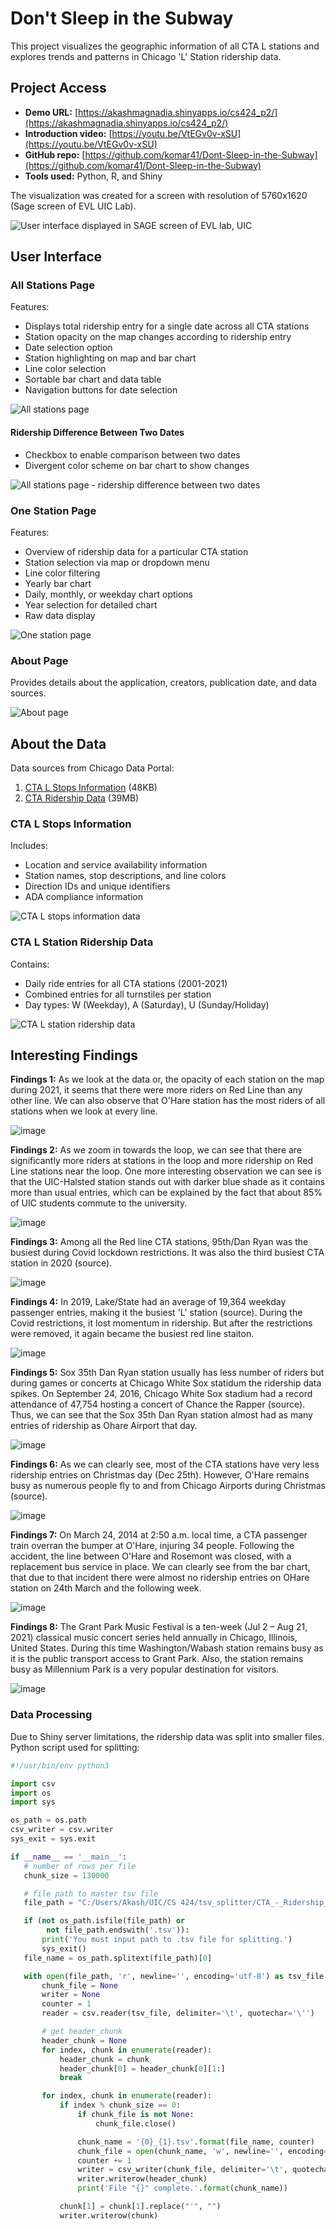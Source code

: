 # Don't Sleep in the Subway
This project visualizes the geographic information of all CTA L stations and explores trends and patterns in Chicago 'L' Station ridership data.

## Project Access

- **Demo URL:** [https://akashmagnadia.shinyapps.io/cs424_p2/](https://akashmagnadia.shinyapps.io/cs424_p2/)
- **Introduction video:** [https://youtu.be/VtEGv0v-xSU](https://youtu.be/VtEGv0v-xSU)
- **GitHub repo:** [https://github.com/komar41/Dont-Sleep-in-the-Subway](https://github.com/komar41/Dont-Sleep-in-the-Subway)
- **Tools used:** Python, R, and Shiny

The visualization was created for a screen with resolution of 5760x1620 (Sage screen of EVL UIC Lab).

<p>
  <img src="https://komar41.github.io/assets/img/projects/dont_sleep_in_the_subway/sage.jpeg" alt="User interface displayed in SAGE screen of EVL lab, UIC">
</p>

## User Interface

### All Stations Page

Features:
- Displays total ridership entry for a single date across all CTA stations
- Station opacity on the map changes according to ridership entry
- Date selection option
- Station highlighting on map and bar chart
- Line color selection
- Sortable bar chart and data table
- Navigation buttons for date selection

<p>
  <img src="https://komar41.github.io/assets/img/projects/dont_sleep_in_the_subway/overview/Overview%201.png" alt="All stations page">
</p>

#### Ridership Difference Between Two Dates

- Checkbox to enable comparison between two dates
- Divergent color scheme on bar chart to show changes

<p>
  <img src="https://komar41.github.io/assets/img/projects/dont_sleep_in_the_subway/overview/Overview%202.png" alt="All stations page - ridership difference between two dates">
</p>


### One Station Page

Features:
- Overview of ridership data for a particular CTA station
- Station selection via map or dropdown menu
- Line color filtering
- Yearly bar chart
- Daily, monthly, or weekday chart options
- Year selection for detailed chart
- Raw data display

<p>
  <img src="https://komar41.github.io/assets/img/projects/dont_sleep_in_the_subway/overview/Overview%203.png" alt="One station page">
</p>

### About Page
Provides details about the application, creators, publication date, and data sources.

<p>
  <img src="https://komar41.github.io/assets/img/projects/dont_sleep_in_the_subway/overview/Overview%204.png" alt="About page">
</p>

## About the Data

Data sources from Chicago Data Portal:

1. [CTA L Stops Information](https://data.cityofchicago.org/Transportation/CTA-System-Information-List-of-L-Stops/8pix-ypme) (48KB)
2. [CTA Ridership Data](https://data.cityofchicago.org/Transportation/CTA-Ridership-L-Station-Entries-Daily-Totals/5neh-572f) (39MB)

### CTA L Stops Information

Includes:
- Location and service availability information
- Station names, stop descriptions, and line colors
- Direction IDs and unique identifiers
- ADA compliance information

<p>
  <img src="https://komar41.github.io/assets/img/projects/dont_sleep_in_the_subway/data/Data%201.png" alt="CTA L stops information data">
</p>

### CTA L Station Ridership Data

Contains:
- Daily ride entries for all CTA stations (2001-2021)
- Combined entries for all turnstiles per station
- Day types: W (Weekday), A (Saturday), U (Sunday/Holiday)

<p>
  <img src="https://komar41.github.io/assets/img/projects/dont_sleep_in_the_subway/data/Data%202.png" alt="CTA L station ridership data">
</p>

## Interesting Findings

**Findings 1:** As we look at the data or, the opacity of each station on the map during 2021, it seems that there were more riders on Red Line than any other line. We can also observe that O'Hare station has the most riders of all stations when we look at every line.

![image](https://github.com/user-attachments/assets/f84d2e1f-28a3-49ea-abfe-2b9ad4aa1935)

**Findings 2:** As we zoom in towards the loop, we can see that there are significantly more riders at stations in the loop and more ridership on Red Line stations near the loop. One more interesting observation we can see is that the UIC-Halsted station stands out with darker blue shade as it contains more than usual entries, which can be explained by the fact that about 85% of UIC students commute to the university.

![image](https://github.com/user-attachments/assets/5e8f4cdb-9a5a-4409-baa6-907ee8a8ea45)

**Findings 3:** Among all the Red line CTA stations, 95th/Dan Ryan was the busiest during Covid lockdown restrictions. It was also the third busiest CTA station in 2020 (source).

![image](https://github.com/user-attachments/assets/b29ac58b-f479-4a27-a695-17a41e326093)

**Findings 4:** In 2019, Lake/State had an average of 19,364 weekday passenger entries, making it the busiest 'L' station (source). During the Covid restrictions, it lost momentum in ridership. But after the restrictions were removed, it again became the busiest red line staiton.

![image](https://github.com/user-attachments/assets/a58fea2e-6bc4-4dc2-a2fe-7b2c303327eb)

**Findings 5:** Sox 35th Dan Ryan station usually has less number of riders but during games or concerts at Chicago White Sox statidum the ridership data spikes. On September 24, 2016, Chicago White Sox stadium had a record attendance of 47,754 hosting a concert of Chance the Rapper (source). Thus, we can see that the Sox 35th Dan Ryan station almost had as many entries of ridership as Ohare Airport that day.

![image](https://github.com/user-attachments/assets/0598edc3-f902-41ac-bfc3-e9636fe6a003)

**Findings 6:** As we can clearly see, most of the CTA stations have very less ridership entries on Christmas day (Dec 25th). However, O'Hare remains busy as numerous people fly to and from Chicago Airports during Christmas (source).

![image](https://github.com/user-attachments/assets/3db50374-8a9c-49c8-b4b2-39a5b6a30ceb)

**Findings 7:** On March 24, 2014 at 2:50 a.m. local time, a CTA passenger train overran the bumper at O'Hare, injuring 34 people. Following the accident, the line between O'Hare and Rosemont was closed, with a replacement bus service in place. We can clearly see from the bar chart, that due to that incident there were almost no ridership entries on OHare station on 24th March and the following week.

![image](https://github.com/user-attachments/assets/8ad14157-bd68-494c-8549-f9c6717dd182)

**Findings 8:** The Grant Park Music Festival is a ten-week (Jul 2 – Aug 21, 2021) classical music concert series held annually in Chicago, Illinois, United States. During this time Washington/Wabash station remains busy as it is the public transport access to Grant Park. Also, the station remains busy as Millennium Park is a very popular destination for visitors.

![image](https://github.com/user-attachments/assets/33d0d0c0-ce8f-4d1f-89c3-89c4e7ad25c9)

### Data Processing

Due to Shiny server limitations, the ridership data was split into smaller files. Python script used for splitting:

```python
#!/usr/bin/env python3

import csv
import os
import sys

os_path = os.path
csv_writer = csv.writer
sys_exit = sys.exit

if __name__ == '__main__':
   # number of rows per file
   chunk_size = 130000

   # file path to master tsv file
   file_path = "C:/Users/Akash/UIC/CS 424/tsv_splitter/CTA_-_Ridership_-__L__Station_Entries_-_Daily_Totals.tsv"

   if (not os_path.isfile(file_path) or 
        not file_path.endswith('.tsv')):
       print('You must input path to .tsv file for splitting.')
       sys_exit()
   file_name = os_path.splitext(file_path)[0]

   with open(file_path, 'r', newline='', encoding='utf-8') as tsv_file:
       chunk_file = None
       writer = None
       counter = 1
       reader = csv.reader(tsv_file, delimiter='\t', quotechar='\'')

       # get header_chunk
       header_chunk = None
       for index, chunk in enumerate(reader):
           header_chunk = chunk
           header_chunk[0] = header_chunk[0][1:]
           break

       for index, chunk in enumerate(reader):
           if index % chunk_size == 0:
               if chunk_file is not None:
                   chunk_file.close()

               chunk_name = '{0}_{1}.tsv'.format(file_name, counter)
               chunk_file = open(chunk_name, 'w', newline='', encoding='utf-8')
               counter += 1
               writer = csv_writer(chunk_file, delimiter='\t', quotechar='\'')
               writer.writerow(header_chunk)
               print('File "{}" complete.'.format(chunk_name))

           chunk[1] = chunk[1].replace("'", "")
           writer.writerow(chunk)
